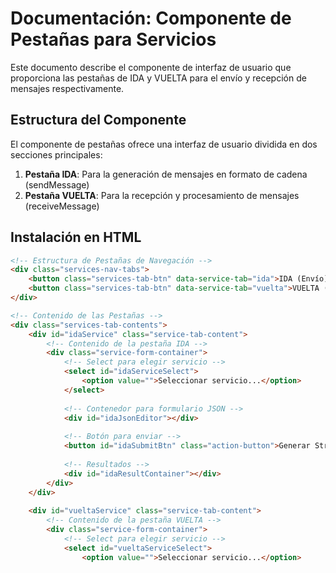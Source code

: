 # Documentación: Componente de Pestañas para Servicios

Este documento describe el componente de interfaz de usuario que proporciona las pestañas de IDA y VUELTA para el envío y recepción de mensajes respectivamente.

## Estructura del Componente

El componente de pestañas ofrece una interfaz de usuario dividida en dos secciones principales:

1. **Pestaña IDA**: Para la generación de mensajes en formato de cadena (sendMessage)
2. **Pestaña VUELTA**: Para la recepción y procesamiento de mensajes (receiveMessage)

## Instalación en HTML

```html
<!-- Estructura de Pestañas de Navegación -->
<div class="services-nav-tabs">
    <button class="services-tab-btn" data-service-tab="ida">IDA (Envío)</button>
    <button class="services-tab-btn" data-service-tab="vuelta">VUELTA (Recepción)</button>
</div>

<!-- Contenido de las Pestañas -->
<div class="services-tab-contents">
    <div id="idaService" class="service-tab-content">
        <!-- Contenido de la pestaña IDA -->
        <div class="service-form-container">
            <!-- Select para elegir servicio -->
            <select id="idaServiceSelect">
                <option value="">Seleccionar servicio...</option>
            </select>
            
            <!-- Contenedor para formulario JSON -->
            <div id="idaJsonEditor"></div>
            
            <!-- Botón para enviar -->
            <button id="idaSubmitBtn" class="action-button">Generar String IDA</button>
            
            <!-- Resultados -->
            <div id="idaResultContainer"></div>
        </div>
    </div>
    
    <div id="vueltaService" class="service-tab-content">
        <!-- Contenido de la pestaña VUELTA -->
        <div class="service-form-container">
            <!-- Select para elegir servicio -->
            <select id="vueltaServiceSelect">
                <option value="">Seleccionar servicio...</option>
